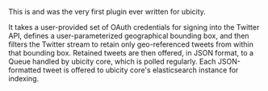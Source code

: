 This is and was the very first plugin ever written for ubicity. 

It takes a user-provided set of OAuth credentials for signing into the Twitter API, 
defines a user-parameterized geographical bounding box, and then filters the Twitter
stream to retain only geo-referenced tweets from within that bounding box. 
Retained tweets are then offered, in JSON format, to a Queue handled by ubicity core,
which is polled regularly. Each JSON-formatted tweet is offered to ubicity core's 
elasticsearch instance for indexing. 
  
